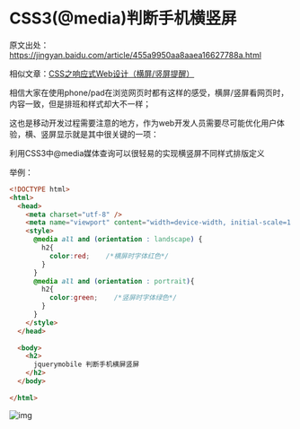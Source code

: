 # CSS3(@media)判断手机横竖屏

原文出处：https://jingyan.baidu.com/article/455a9950aa8aaea16627788a.html

相似文章：[CSS之响应式Web设计（横屏/竖屏提醒）](https://blog.csdn.net/qq_16494241/article/details/50251703)

相信大家在使用phone/pad在浏览网页时都有这样的感受，横屏/竖屏看网页时，内容一致，但是排班和样式却大不一样；

这也是移动开发过程需要注意的地方，作为web开发人员需要尽可能优化用户体验，横、竖屏显示就是其中很关键的一项：

利用CSS3中@media媒体查询可以很轻易的实现横竖屏不同样式排版定义

举例：

```html
<!DOCTYPE html>
<html>  
  <head>
    <meta charset="utf-8" />
    <meta name="viewport" content="width=device-width, initial-scale=1.0, maximum-scale=1.0">
    <style>
      @media all and (orientation : landscape) { 
        h2{
          color:red;    /*横屏时字体红色*/ 
        }
      }
      @media all and (orientation : portrait){ 
        h2{
          color:green;    /*竖屏时字体绿色*/
        } 
      }
    </style>
  </head>
  
  <body>
    <h2>
      jquerymobile 判断手机横屏竖屏
    </h2>
  </body>
 
</html>
```

![img](https://img-blog.csdnimg.cn/20190605155605462.png?x-oss-process=image/watermark,type_ZmFuZ3poZW5naGVpdGk,shadow_10,text_aHR0cHM6Ly9ibG9nLmNzZG4ubmV0L2NoZWxlbl9qYWs=,size_16,color_FFFFFF,t_70)